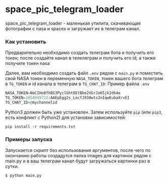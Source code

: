 # space_pic_telegram_loader

space_pic_telegram_loader - маленькая утилита, скачивающая фотографии с nasa и spacex и загружает их  в телеграм канал.


### Как установить
Предварительно необходимо создать телеграм бота и получить его токен; после создайте канал в телелеграм и получить его id; а также получите токен nasa

Далее, вам необходимо создать файл `.env` рядом с `main.py` и поместить свой NASA токен в переменную `NASA_TOKEN`, токен вашего бота телеграм в `TG_TOKEN` и id канала в телеграм в `TG_CHAT_ID`:
Пример файла `.env`
```python
NASA_TOKEN=NoCIHo8fhBS3PyclGht8EtBbe2VGrJoK5jk2dh4e
TG_TOKEN=2058949722:AAEpEgg2s_LocfJ930wts3nIqwEubaXrvEI
TG_CHAT_ID=@mychannelid
```

Python3 должен быть уже установлен.
Затем используйте `pip` (или `pip3`, есть конфликт с Python2) для установки зависимостей:
```
pip install -r requirements.txt
```


### Примеры запуска

Запускается скрипт без использования аргументов, после чего по окончанию работы создадутся папка images для картинок рядом с main.py и в ваш телеграм канал будут загружаться картинки раз в сутки.

```
$ python main.py
```
